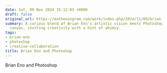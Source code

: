 ```yaml
---
date: Sat, 09 Nov 2024 15:12:03 +0000
draft: false
original_url: https://mathewingram.com/work/index.php/2024/11/09/brian-eno-and-photoshop/
summary: A curious blend of Brian Eno's artistic vision meets Photoshop's digital
  canvas, inviting creativity with a hint of whimsy.
tags:
- brian-eno
- photoshop
- creative-collaboration
title: Brian Eno and Photoshop
---
```


Brian Eno and Photoshop